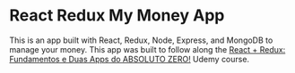 # React Redux My Money App
This is an app built with React, Redux, Node, Express, and MongoDB to manage your money.
This app was built to follow along the [React + Redux: Fundamentos e Duas Apps do ABSOLUTO ZERO!](https://www.udemy.com/react-redux-pt/learn/v4/overview) Udemy course.
